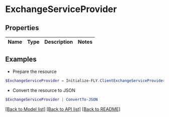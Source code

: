 # ExchangeServiceProvider
## Properties

Name | Type | Description | Notes
------------ | ------------- | ------------- | -------------

## Examples

- Prepare the resource
```powershell
$ExchangeServiceProvider = Initialize-FLY.ClientExchangeServiceProvider 
```

- Convert the resource to JSON
```powershell
$ExchangeServiceProvider | ConvertTo-JSON
```

[[Back to Model list]](../README.md#documentation-for-models) [[Back to API list]](../README.md#documentation-for-api-endpoints) [[Back to README]](../README.md)

